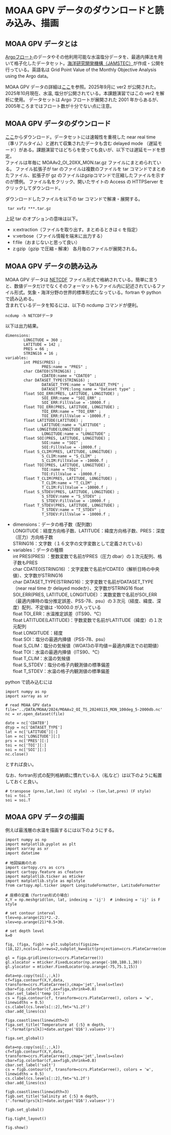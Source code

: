 # MOAA GPV データのダウンロードと読み込み、描画

## MOAA GPV データとは
[Argoフロート](https://www.jamstec.go.jp/argo/j/)のデータやその他利用可能な水温塩分データを、最適内挿法を用いて格子化したデータセット。[海洋研究開発機構（JAMSTEC）](https://www.jamstec.go.jp/j/)が作成・公開を行っている。英語名は Grid Point Value of the Monthly Objective Analysis using the Argo data。

MOAA GPV データの詳細は[ここ](https://www.jamstec.go.jp/argo_research/dataset/moaagpv/moaa_ja.html)を参照。2025年9月に ver2 が公開された。2025年10月現在、水温, 塩分が公開されている。本課題演習ではこの ver2 を解析に使用。
データセットは Argo フロートが展開された 2001 年からあるが、2005年ころまではフロート数が十分でない点に注意。

## MOAA GPV データのダウンロード
[ここ](https://pubargo.jamstec.go.jp/argo_product/catalog/moaagpv2/catalog.html)からダウンロード。データセットには速報性を重視した near real time （準リアルタイム）と遅れて収集されたデータも含む delayed mode （遅延モード）がある。課題演習ではどちらを使っても良いが、以下では遅延モードを想定。  
ファイルは年毎に MOAAv2_OI_20XX_MON.tar.gz ファイルにまとめられている。 ファイル拡張子が tar のファイルは複数のファイルを tar コマンドでまとめたファイル、拡張子が gz のファイルはgzipコマンドで圧縮したファイルを示すのが慣例。
ファイル名をクリック、開いたサイトの Access の HTTPServer をクリックしてダウンロード。

ダウンロードしたファイルを以下の tar コマンドで解凍・展開する。

``` tar xvfz ***.tar.gz```

上記 tar のオプションの意味は以下。 
- x:extraction（ファイルを取り出す。まとめるときは c を指定）
- v:verbose（ファイル情報を端末に出力する）
- f:file（おまじないと思って良い）
- z:gzip（gzip で圧縮・解凍）
各月毎のファイルが展開される。

## MOAA GPV データの読み込み
MOAA GPV データは [NETCDF](https://www.unidata.ucar.edu/software/netcdf) ファイル形式で格納されている。簡単に言うと、数値データだけでなくそのフォーマットもファイル内に記述されているファイル形式。気象・海洋分野の世界的標準形式になっている。fortran や python で読み込める。  
含まれているデータを知るには、以下の ncdump コマンドが便利。

```ncdump -h NETCDFデータ```

以下は出力結果。

```
dimensions:
        LONGITUDE = 360 ;
        LATITUDE = 142 ;
        PRES = 66 ;
        STRING16 = 16 ;
variables:
        int PRES(PRES) ;
                PRES:name = "PRES" ;
        char CDATE0(STRING16) ;
                CDATE0:name = "CDATE0" ;
        char DATASET_TYPE(STRING16) ;
                DATASET_TYPE:name = "DATASET_TYPE" ;
                DATASET_TYPE:long_name = "Dataset type" ;
        float SOI_ERR(PRES, LATITUDE, LONGITUDE) ;
                SOI_ERR:name = "SOI_ERR" ;
                SOI_ERR:FillValue = -10000.f ;
        float TOI_ERR(PRES, LATITUDE, LONGITUDE) ;
                TOI_ERR:name = "TOI_ERR" ;
                TOI_ERR:FillValue = -10000.f ;
        float LATITUDE(LATITUDE) ;
                LATITUDE:name = "LATITUDE" ;
        float LONGITUDE(LONGITUDE) ;
                LONGITUDE:name = "LONGITUDE" ;
        float SOI(PRES, LATITUDE, LONGITUDE) ;
                SOI:name = "SOI" ;
                SOI:FillValue = -10000.f ;
        float S_CLIM(PRES, LATITUDE, LONGITUDE) ;
                S_CLIM:name = "S_CLIM" ;
                S_CLIM:FillValue = -10000.f ;
        float TOI(PRES, LATITUDE, LONGITUDE) ;
                TOI:name = "TOI" ;
                TOI:FillValue = -10000.f ;
        float T_CLIM(PRES, LATITUDE, LONGITUDE) ;
                T_CLIM:name = "T_CLIM" ;
                T_CLIM:FillValue = -10000.f ;
        float S_STDEV(PRES, LATITUDE, LONGITUDE) ;
                S_STDEV:name = "S_STDEV" ;
                S_STDEV:FillValue = -10000.f ;
        float T_STDEV(PRES, LATITUDE, LONGITUDE) ;
                T_STDEV:name = "T_STDEV" ;
                T_STDEV:FillValue = -10000.f ;
```


- dimensions：データの格子数（配列数）  
  LONGITUDE：経度方向格子数、LATITUDE：緯度方向格子数、PRES：深度（圧力）方向格子数  
  STRING16：文字数（１６文字の文字変数として定義されている）
- variables：データの種類  
  int PRES(PRES) ：整数変数で名前がPRES（圧力 dbar）の１次元配列、格子数もPRES  
  char CDATE0(STRING16) ：文字変数で名前がCDATE0（解析日時の中央値）、文字数がSTRING16  
  char DATASET_TYPE(STRING16)：文字変数で名前がDATASET_TYPE（near real time か delayed modeか）、文字数がSTRING16
  float SOI_ERR(PRES, LATITUDE, LONGITUDE) ：実数変数で名前がSOI_ERR（最適内挿時の塩分推定誤差、PSS-78、psu）の３次元（経度、緯度、深度）配列、不定値は -10000.0 が入っている  
  float TOI_ERR：水温推定誤差（ITS90、℃）  
  float LATITUDE(LATITUDE)：字数変数で名前がLATITUDE（緯度）の１次元配列  
  float LONGITUDE：経度  
  float SOI：塩分の最適内挿値（PSS-78、psu）  
  float S_CLIM：塩分の気候値（WOA13の平均値＝最適内挿法での初期値）  
  float TOI：水温の最適内挿値（ITS90、℃）  
  float T_CLIM：水温の気候値  
  float S_STDEV：塩分の格子内観測値の標準偏差  
  float T_STDEV：水温の格子内観測値の標準偏差

python で読み込むには

```
import numpy as np
import xarray as xr

# read MOAA GPV data
file='../DATA/MOAA/2024/MOAAv2_OI_TS_20240115_MON_100deg_5-2000db.nc'
nc = xr.open_dataset(file)

date = nc['CDATE0']
dtyp = nc['DATASET_TYPE']
lat = nc['LATITUDE'][:]
lon = nc['LONGITUDE'][:]
prs = nc['PRES'][:]
toi = nc['TOI'][:]
soi = nc['SOI'][:]
nc.close()
```
とすれば良い。

なお、fortran形式の配列格納順に慣れている人（私など）は以下のように転置しておくと良い。

```
# transpose (pres,lat,lon) (C style) -> (lon,lat,pres) (F style)
toi = toi.T
soi = soi.T
```

## MOAA GPV データの描画
例えば最浅層の水温を描画するには以下のようにする。

```
import numpy as np
import matplotlib.pyplot as plt
import xarray as xr
import datetime

# 地図描画のため
import cartopy.crs as ccrs
import cartopy.feature as cfeature
import matplotlib.ticker as mticker
import matplotlib.style as mplstyle
from cartopy.mpl.ticker import LongitudeFormatter, LatitudeFormatter

# 座標の定義（fortran形式の場合）
X,Y = np.meshgrid(lon, lat, indexing = 'ij')  # indexing = 'ij' is F style

# set contour interval
tlev=np.arange(21)*2.-2.
slev=np.arange(21)*0.5+30.

# set depth level
k=0

fig, (figa, figb) = plt.subplots(figsize=(18,12),ncols=1,nrows=2,subplot_kw=dict(projection=ccrs.PlateCarree(central_longitude=210)))

gl = figa.gridlines(crs=ccrs.PlateCarree())
gl.xlocator = mticker.FixedLocator(np.arange(-180,180.1,30))
gl.ylocator = mticker.FixedLocator(np.arange(-75,75.1,15))

data=np.copy(toi[:,:,k])
cf=figa.contourf(X,Y,data, transform=ccrs.PlateCarree(),cmap='jet',levels=tlev)
cbar=fig.colorbar(cf,ax=figa,shrink=0.8)
cbar.set_label('temp [C]')
cs = figa.contour(cf, transform=ccrs.PlateCarree(), colors = 'w', linewidths = 0.5)
cs.clabel(cs.levels[::2],fmt='%1.2f')
cbar.add_lines(cs)

figa.coastlines(linewidth=3)
figa.set_title('Temperature at {:5} m depth,  ('.format(prs[k])+date.astype('U16').values+')')

figa.set_global()

data=np.copy(soi[:,:,k])
cf=figb.contourf(X,Y,data, transform=ccrs.PlateCarree(),cmap='jet',levels=slev)
cbar=fig.colorbar(cf,ax=figb,shrink=0.8)
cbar.set_label('salt')
cs = figb.contour(cf, transform=ccrs.PlateCarree(), colors = 'w', linewidths = 0.5)
cs.clabel(cs.levels[::2],fmt='%1.2f')
cbar.add_lines(cs)

figb.coastlines(linewidth=3)
figb.set_title('Salinity at {:5} m depth,  ('.format(prs[k])+date.astype('U16').values+')')

figb.set_global()

fig.tight_layout()

fig.show()
```
